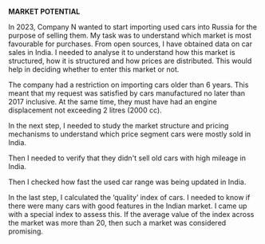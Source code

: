 **MARKET POTENTIAL**

In 2023, Company N wanted to start importing used cars into Russia for the purpose of selling them. My task was to understand which market is most favourable for purchases.
From open sources, I have obtained data on car sales in India. I needed to analyse it to understand how this market is structured, how it is structured and how prices are distributed. 
This would help in deciding whether to enter this market or not.

The company had a restriction on importing cars older than 6 years. 
This meant that my request was satisfied by cars manufactured no later than 2017 inclusive. 
At the same time, they must have had an engine displacement not exceeding 2 litres (2000 cc).

In the next step, I needed to study the market structure and pricing mechanisms to understand which price segment cars were mostly sold in India.

Then I needed to verify that they didn't sell old cars with high mileage in India. 

Then I checked how fast the used car range was being updated in India.

In the last step, I calculated the ‘quality’ index of cars. I needed to know if there were many cars with good features in the Indian market.
I came up with a special index to assess this. If the average value of the index across the market was more than 20, then such a market was considered promising.
